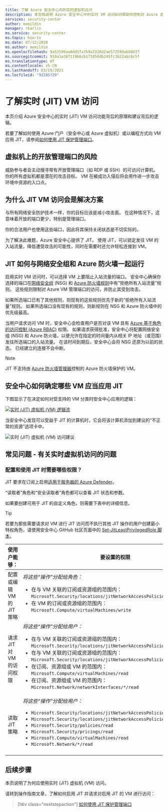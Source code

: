 ```yaml
---
title: 了解 Azure 安全中心内的实时虚拟机访问
description: 本文档说明 Azure 安全中心中的实时 VM 访问如何帮助你控制对 Azure 虚拟机的访问
services: security-center
author: memildin
manager: rkarlin
ms.service: security-center
ms.topic: how-to
ms.date: 07/12/2020
ms.author: memildin
ms.openlocfilehash: 9a52596aa0dd5fa7b9a7226d2ae57259dab08d37
ms.sourcegitcommit: 910a1a38711966cb171050db245fc3b22abc8c5f
ms.translationtype: HT
ms.contentlocale: zh-CN
ms.lasthandoff: 03/19/2021
ms.locfileid: "93285729"
---
```

# <a name="understanding-just-in-time-jit-vm-access"></a>了解实时 (JIT) VM 访问

本页介绍 Azure 安全中心的实时 (JIT) VM 访问功能背后的原理和建议背后的逻辑。

若要了解如何使用 Azure 门户（安全中心或 Azure 虚拟机）或以编程方式向 VM 应用 JIT，请参阅[如何使用 JIT 保护管理端口](security-center-just-in-time.md)。


## <a name="the-risk-of-open-management-ports-on-a-virtual-machine"></a>虚拟机上的开放管理端口的风险

威胁参与者会主动搜寻带有开放管理端口（如 RDP 或 SSH）的可访问计算机。 你的所有虚拟机都是潜在的攻击目标。 VM 在被成功入侵后将会用作进一步攻击环境中资源的入口点。



## <a name="why-jit-vm-access-is-the-solution"></a>为什么 JIT VM 访问会是解决方案 

与所有网络安全防护技术一样，你的目标应该是减小攻击面。 在这种情况下，这意味着开放的端口更少，特别是管理端口。

你的合法用户也使用这些端口，因此将其保持关闭状态是不切实际的。

为了解决此难题，Azure 安全中心提供了 JIT。 使用 JIT，可以锁定发往 VM 的入站流量，降低遭受攻击的可能性，同时在需要时还允许轻松连接到 VM。



## <a name="how-jit-operates-with-network-security-groups-and-azure-firewall"></a>JIT 如何与网络安全组和 Azure 防火墙一起运行

启用实时 VM 访问时，可以选择 VM 上要阻止入站流量的端口。 安全中心确保你选择的端口在[网络安全组](../virtual-network/network-security-groups-overview.md#security-rules) (NSG) 和 [Azure 防火墙规则](../firewall/rule-processing.md)中有“拒绝所有入站流量”规则。 这些规则限制对 Azure VM 管理端口的访问，并防止其受到攻击。 

如果所选端口已有了其他规则，则现有的这些规则优先于新的“拒绝所有入站流量”规则。 如果所选端口没有现有的规则，则新规则在 NSG 和 Azure 防火墙中的优先级最高。

当用户请求访问 VM 时，安全中心会检查用户是否对该 VM 具有 [Azure 基于角色的访问控制 (Azure RBAC)](../role-based-access-control/role-assignments-portal.md) 权限。 如果请求获得批准，安全中心将配置网络安全组 (NSG) 和 Azure 防火墙，以便允许在指定的时间量内从相关 IP 地址（或范围）发往所选端口的入站流量。 在该时间到期后，安全中心会将 NSG 还原为以前的状态。 已经建立的连接不会中断。

> [!NOTE]
> JIT 不支持由 [Azure 防火墙管理器](../firewall-manager/overview.md)控制的 Azure 防火墙保护的 VM。




## <a name="how-security-center-identifies-which-vms-should-have-jit-applied"></a>安全中心如何确定哪些 VM 应当应用 JIT

下图显示了在决定如何对受支持的 VM 分类时安全中心应用的逻辑： 

[![实时 (JIT) 虚拟机 (VM) 逻辑流](media/just-in-time-explained/jit-logic-flow.png)](media/just-in-time-explained/jit-logic-flow.png#lightbox)

当安全中心发现可以受益于 JIT 的计算机时，它会将该计算机添加到建议的“不正常的资源”选项卡中。 

![实时 (JIT) 虚拟机 (VM) 访问建议](./media/just-in-time-explained/unhealthy-resources.png)


## <a name="faq---questions-about-just-in-time-virtual-machine-access"></a>常见问题 - 有关实时虚拟机访问的问题

### <a name="what-permissions-are-needed-to-configure-and-use-jit"></a>配置和使用 JIT 时需要哪些权限？

JIT 要求在订阅上启用[适用于服务器的 Azure Defender](defender-for-servers-introduction.md)。 

“读取者”角色和“安全读取者”角色都可以查看 JIT 状态和参数。

如果要创建可用于 JIT 的自定义角色，则需要下表中的详细信息。

> [!TIP]
> 若要为那些需要请求对 VM 进行 JIT 访问而不执行其他 JIT 操作的用户创建最小特权角色，请使用安全中心 GitHub 社区页面中的 [Set-JitLeastPrivilegedRole 脚本](https://github.com/Azure/Azure-Security-Center/tree/master/Powershell%20scripts/JIT%20Custom%20Role)。

| 使用户能够： | 要设置的权限|
| --- | --- |
|配置或编辑 VM 的 JIT 策略 | *将这些“操作”分配给角色：*  <ul><li>在与 VM 关联的订阅或资源组的范围内：<br/> `Microsoft.Security/locations/jitNetworkAccessPolicies/write` </li><li> 在 VM 的订阅或资源组的范围内： <br/>`Microsoft.Compute/virtualMachines/write`</li></ul> | 
|请求 JIT 对 VM 的访问权限 | *将这些“操作”分配给用户：*  <ul><li>在与 VM 关联的订阅或资源组的范围内：<br/>  `Microsoft.Security/locations/jitNetworkAccessPolicies/initiate/action` </li><li>在与 VM 关联的订阅或资源组的范围内：<br/>  `Microsoft.Security/locations/jitNetworkAccessPolicies/*/read` </li><li>  在订阅、资源组或 VM 的范围内：<br/> `Microsoft.Compute/virtualMachines/read` </li><li>  在订阅、资源组或 VM 的范围内：<br/> `Microsoft.Network/networkInterfaces/*/read` </li></ul>|
|读取 JIT 策略| *将这些“操作”分配给用户：*  <ul><li>`Microsoft.Security/locations/jitNetworkAccessPolicies/read`</li><li>`Microsoft.Security/locations/jitNetworkAccessPolicies/initiate/action`</li><li>`Microsoft.Security/policies/read`</li><li>`Microsoft.Security/pricings/read`</li><li>`Microsoft.Compute/virtualMachines/read`</li><li>`Microsoft.Network/*/read`</li>|
|||





## <a name="next-steps"></a>后续步骤

本页说明了为何应使用实时 (JIT) 虚拟机 (VM) 访问。 

请转到操作指南文章，了解如何启用 JIT 并请求对启用 JIT 的 VM 进行访问：

> [!div class="nextstepaction"]
> [如何使用 JIT 保护管理端口](security-center-just-in-time.md)